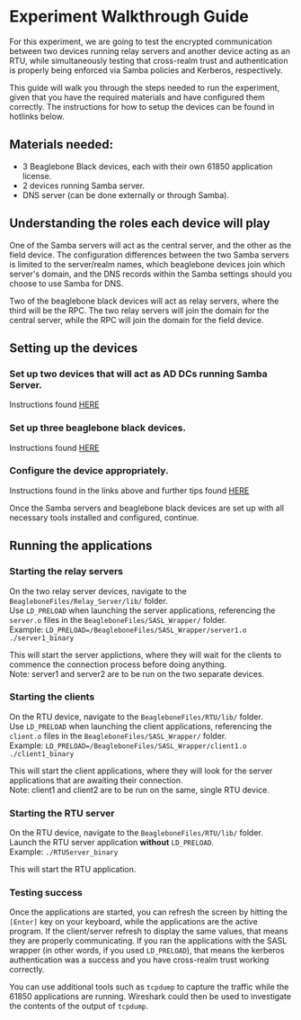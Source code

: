 # Experiment Walkthrough Guide
For this experiment, we are going to test the encrypted communication between two devices running relay servers and another device acting as an RTU, while simultaneously testing that cross-realm trust and authentication is properly being enforced via Samba policies and Kerberos, respectively.  

This guide will walk you through the steps needed to run the experiment, given that you have the required materials and have configured them correctly. The instructions for how to setup the devices can be found in hotlinks below.  

## Materials needed: 
* 3 Beaglebone Black devices, each with their own 61850 application license.  
* 2 devices running Samba server.  
* DNS server (can be done externally or through Samba).  

## Understanding the roles each device will play
One of the Samba servers will act as the central server, and the other as the field device. The configuration differences between the two Samba servers is limited to the server/realm names, which beaglebone devices join which server's domain, and the DNS records within the Samba settings should you choose to use Samba for DNS.  

Two of the beaglebone black devices will act as relay servers, where the third will be the RPC. The two relay servers will join the domain for the central server, while the RPC will join the domain for the field device.  

## Setting up the devices
### Set up two devices that will act as AD DCs running Samba Server. 
Instructions found [HERE](./installation.md#samba-server)  

### Set up three beaglebone black devices.
Instructions found [HERE](./installation.md#beaglebone-black)  

### Configure the device appropriately.  
Instructions found in the links above and further tips found [HERE](./configuration.md)  

Once the Samba servers and beaglebone black devices are set up with all necessary tools installed and configured, continue.  

## Running the applications
### Starting the relay servers
On the two relay server devices, navigate to the `BeagleboneFiles/Relay_Server/lib/` folder.  
Use `LD_PRELOAD` when launching the server applications, referencing the `server.o` files in the `BeagleboneFiles/SASL_Wrapper/` folder.  
Example: `LD_PRELOAD=/BeagleboneFiles/SASL_Wrapper/server1.o ./server1_binary`

This will start the server applictions, where they will wait for the clients to commence the connection process before doing anything.  
Note: server1 and server2 are to be run on the two separate devices.

### Starting the clients
On the RTU device, navigate to the `BeagleboneFiles/RTU/lib/` folder.  
Use `LD_PRELOAD` when launching the client applications, referencing the `client.o` files in the `BeagleboneFiles/SASL_Wrapper/` folder.  
Example: `LD_PRELOAD=/BeagleboneFiles/SASL_Wrapper/client1.o ./client1_binary`  

This will start the client applications, where they will look for the server applications that are awaiting their connection.  
Note: client1 and client2 are to be run on the same, single RTU device.  

### Starting the RTU server
On the RTU device, navigate to the `BeagleboneFiles/RTU/lib/` folder.  
Launch the RTU server application **without** `LD_PRELOAD`.  
Example: `./RTUServer_binary`  

This will start the RTU application.  

### Testing success
Once the applications are started, you can refresh the screen by hitting the `[Enter]` key on your keyboard, while the applications are the active program. If the client/server refresh to display the same values, that means they are properly communicating. If you ran the applications with the SASL wrapper (in other words, if you used `LD_PRELOAD`), that means the kerberos authentication was a success and you have cross-realm trust working correctly.  

You can use additional tools such as `tcpdump` to capture the traffic while the 61850 applications are running. Wireshark could then be used to investigate the contents of the output of `tcpdump`. 